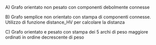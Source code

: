 A) Grafo orientato non pesato con componenti debolmente connesse

B) Grafo semplice non orientato con stampa di componenti connesse. Utilizzo di funzione distance_HV per calcolare la distanza

C) Grafo orientato e pesato con stampa dei 5 archi di peso maggiore ordinati in ordine decrescente di peso
